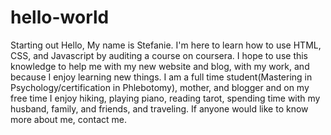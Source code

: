 # hello-world
Starting out
Hello, My name is Stefanie. I'm here to learn how to use HTML, CSS, and Javascript by auditing a course on coursera. I hope to use this knowledge to help me with my new website and blog, with my work, and because I enjoy learning new things. I am a full time student(Mastering in Psychology/certification in Phlebotomy), mother, and blogger and on my free time I enjoy hiking, playing piano, reading tarot, spending time with my husband, family, and friends, and traveling. If anyone would like to know more about me, contact me. 
